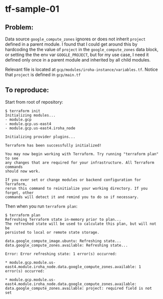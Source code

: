 # tf-sample-01
## Problem:
Data source `google_compute_zones` ignores or does not inherit `project` defined in a parent module.
I found that I could get around this by hardcoding the the value of `project` in the `google_compute_zones` data block, or setting the the env var `GOOGLE_PROJECT`, but for my use case, I need it defined only once in a parent module and inherited by all child modules.

Relevant file is located at `gcp/modules/iroha-instance/variables.tf`.
Notice that `project` is defined in `gcp/main.tf`

## To reproduce: 
Start from root of repository:
```
$ terraform init
Initializing modules...
- module.gcp
- module.gcp.us-east4
- module.gcp.us-east4.iroha_node

Initializing provider plugins...

Terraform has been successfully initialized!

You may now begin working with Terraform. Try running "terraform plan" to see
any changes that are required for your infrastructure. All Terraform commands
should now work.

If you ever set or change modules or backend configuration for Terraform,
rerun this command to reinitialize your working directory. If you forget, other
commands will detect it and remind you to do so if necessary.
```

Then when you run `terraform plan`:

```
$ terraform plan
Refreshing Terraform state in-memory prior to plan...
The refreshed state will be used to calculate this plan, but will not be
persisted to local or remote state storage.

data.google_compute_image.ubuntu: Refreshing state...
data.google_compute_zones.available: Refreshing state...

Error: Error refreshing state: 1 error(s) occurred:

* module.gcp.module.us-east4.module.iroha_node.data.google_compute_zones.available: 1 error(s) occurred:

* module.gcp.module.us-east4.module.iroha_node.data.google_compute_zones.available: data.google_compute_zones.available: project: required field is not set
```
